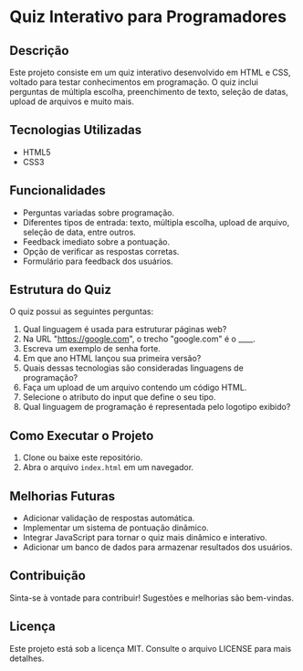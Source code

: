 # Quiz Interativo para Programadores

## Descrição
Este projeto consiste em um quiz interativo desenvolvido em HTML e CSS, voltado para testar conhecimentos em programação. O quiz inclui perguntas de múltipla escolha, preenchimento de texto, seleção de datas, upload de arquivos e muito mais.

## Tecnologias Utilizadas
- HTML5
- CSS3

## Funcionalidades
- Perguntas variadas sobre programação.
- Diferentes tipos de entrada: texto, múltipla escolha, upload de arquivo, seleção de data, entre outros.
- Feedback imediato sobre a pontuação.
- Opção de verificar as respostas corretas.
- Formulário para feedback dos usuários.

## Estrutura do Quiz
O quiz possui as seguintes perguntas:
1. Qual linguagem é usada para estruturar páginas web?
2. Na URL "https://google.com", o trecho "google.com" é o ____.
3. Escreva um exemplo de senha forte.
4. Em que ano HTML lançou sua primeira versão?
5. Quais dessas tecnologias são consideradas linguagens de programação?
6. Faça um upload de um arquivo contendo um código HTML.
7. Selecione o atributo do input que define o seu tipo.
8. Qual linguagem de programação é representada pelo logotipo exibido?

## Como Executar o Projeto
1. Clone ou baixe este repositório.
2. Abra o arquivo `index.html` em um navegador.

## Melhorias Futuras
- Adicionar validação de respostas automática.
- Implementar um sistema de pontuação dinâmico.
- Integrar JavaScript para tornar o quiz mais dinâmico e interativo.
- Adicionar um banco de dados para armazenar resultados dos usuários.

## Contribuição
Sinta-se à vontade para contribuir! Sugestões e melhorias são bem-vindas.

## Licença
Este projeto está sob a licença MIT. Consulte o arquivo LICENSE para mais detalhes.

